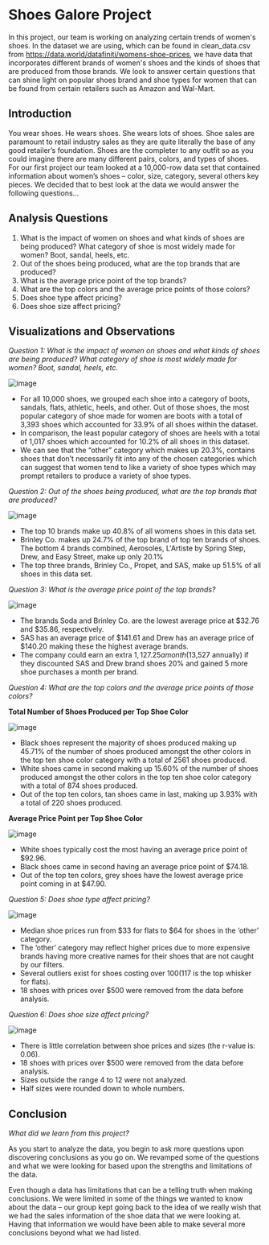 # Shoes Galore Project
In this project, our team is working on analyzing certain trends of women's shoes. In the dataset we are using, which can be found in clean_data.csv from https://data.world/datafiniti/womens-shoe-prices, we have data that incorporates different brands of women's shoes and the kinds of shoes that are produced from those brands. We look to answer certain questions that can shine light on popular shoes brand and shoe types for women that can be found from certain retailers such as Amazon and Wal-Mart.

## Introduction
You wear shoes. He wears shoes. She wears lots of shoes. Shoe sales are paramount to retail industry sales as they are quite literally the base of any good retailer’s foundation. Shoes are the completer to any outfit so as you could imagine there are many different pairs, colors, and types of shoes. For our first project our team looked at a 10,000-row data set that contained information about women’s shoes – color, size, category, several others key pieces. We decided that to best look at the data we would answer the following questions...

## Analysis Questions
1. What is the impact of women on shoes and what kinds of shoes are being produced? What category of shoe is most widely made for women? Boot, sandal, heels, etc.
2. Out of the shoes being produced, what are the top brands that are produced?
3. What is the average price point of the top brands?
4. What are the top colors and the average price points of those colors? 
5. Does shoe type affect pricing?
6. Does shoe size affect pricing?

## Visualizations and Observations
*Question 1: What is the impact of women on shoes and what kinds of shoes are being produced? What category of shoe is most widely made for women? Boot, sandal, heels, etc.*

![image](https://user-images.githubusercontent.com/88349512/139356835-937d0e39-32ce-4905-b8bf-c5553268830b.png)

* For all 10,000 shoes, we grouped each shoe into a category of boots, sandals, flats, athletic, heels, and other. Out of those shoes, the most popular category of shoe made for women are boots with a total of 3,393 shoes which accounted for 33.9% of all shoes within the dataset.
* In comparison, the least popular category of shoes are heels with a total of 1,017 shoes which accounted for 10.2% of all shoes in this dataset.
* We can see that the “other” category which makes up 20.3%, contains shoes that don’t necessarily fit into any of the chosen categories which can suggest that women tend to like a variety of shoe types which may prompt retailers to produce a variety of shoe types.


*Question 2: Out of the shoes being produced, what are the top brands that are produced?*

![image](https://user-images.githubusercontent.com/88349512/139354764-267ff129-1916-4fe7-9d7d-d113beffbd14.png)

* The top 10 brands make up 40.8% of all womens shoes in this data set.
* Brinley Co. makes up 24.7% of the top brand of top ten brands of shoes. The bottom 4 brands combined, Aerosoles, L'Artiste by Spring Step, Drew, and Easy Street, make up only 20.1%
* The top three brands, Brinley Co., Propet, and SAS, make up 51.5% of all shoes in this data set.


*Question 3: What is the average price point of the top brands?*

![image](https://user-images.githubusercontent.com/88349512/139354788-9773d987-fc25-4623-a280-35ce7c4cfbc3.png)

* The brands Soda and Brinley Co. are the lowest average price at $32.76 and $35.86, respectively.
* SAS has an average price of $141.61 and Drew has an average price of $140.20 making these the highest average brands.
* The company could earn an extra $1,127.25 a month ($13,527 annually) if they discounted SAS and Drew brand shoes 20% and gained 5 more shoe purchases a month per brand.


*Question 4: What are the top colors and the average price points of those colors?*

**Total Number of Shoes Produced per Top Shoe Color**

![image](https://user-images.githubusercontent.com/88349512/139357223-06736f93-59fc-4297-83ab-31fd35258190.png)

* Black shoes represent the majority of shoes produced making up 45.71% of the number of shoes produced amongst the other colors in the top ten shoe color category with a total of 2561 shoes produced.
* White shoes came in second making up 15.60% of the number of shoes produced amongst the other colors in the top ten shoe color category with a total of 874 shoes produced.
* Out of the top ten colors, tan shoes came in last, making up 3.93% with a total of 220 shoes produced.


**Average Price Point per Top Shoe Color**

![image](https://user-images.githubusercontent.com/88349512/139357252-d44e6571-94cf-45fb-956c-4293c8877b82.png)

* White shoes typically cost the most having an average price point of $92.96. 
* Black shoes came in second having an average price point of $74.18. 
* Out of the top ten colors, grey shoes have the lowest average price point coming in at $47.90. 


*Question 5: Does shoe type affect pricing?*

![image](https://user-images.githubusercontent.com/88349512/139357281-ec86a34c-63c6-4c7a-b13e-15734337f9d9.png)

* Median shoe prices run from $33 for flats to $64 for shoes in the ‘other’ category.
* The ‘other’ category may reflect higher prices due to more expensive brands having more creative names for their shoes that are not caught by our filters.
* Several outliers exist for shoes costing over $100 ($117 is the top whisker for flats).
* 18 shoes with prices over $500 were removed from the data before analysis.


*Question 6: Does shoe size affect pricing?*

![image](https://user-images.githubusercontent.com/88349512/139357306-a9622d24-2f2d-4c49-a0b3-9199bc89a857.png)

* There is little correlation between shoe prices and sizes (the r-value is: 0.06).
* 18 shoes with prices over $500 were removed from the data before analysis.
* Sizes outside the range 4 to 12 were not analyzed.
* Half sizes were rounded down to whole numbers.


## Conclusion
*What did we learn from this project?*

As you start to analyze the data, you begin to ask more questions upon discovering conclusions as you go on. We revamped some of the questions and what we were looking for based upon the strengths and limitations of the data.

Even though a data has limitations that can be a telling truth when making conclusions. We were limited in some of the things we wanted to know about the data – our group kept going back to the idea of we really wish that we had the sales information of the shoe data that we were looking at. Having that information we would have been able to make several more conclusions beyond what we had listed.
